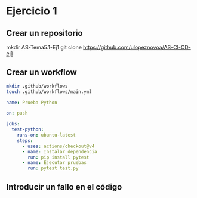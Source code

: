 # Ejercicio 1

## Crear un repositorio

mkdir AS-Tema5.1-Ej1
git clone https://github.com/ulopeznovoa/AS-CI-CD-ej1

## Crear un workflow

```bash
mkdir .github/workflows
touch .github/workflows/main.yml
```

```yml
name: Prueba Python

on: push

jobs:
  test-python:
    runs-on: ubuntu-latest
    steps:
      - uses: actions/checkout@v4
      - name: Instalar dependencia
        run: pip install pytest
      - name: Ejecutar pruebas
        run: pytest test.py

```

## Introducir un fallo en el código
